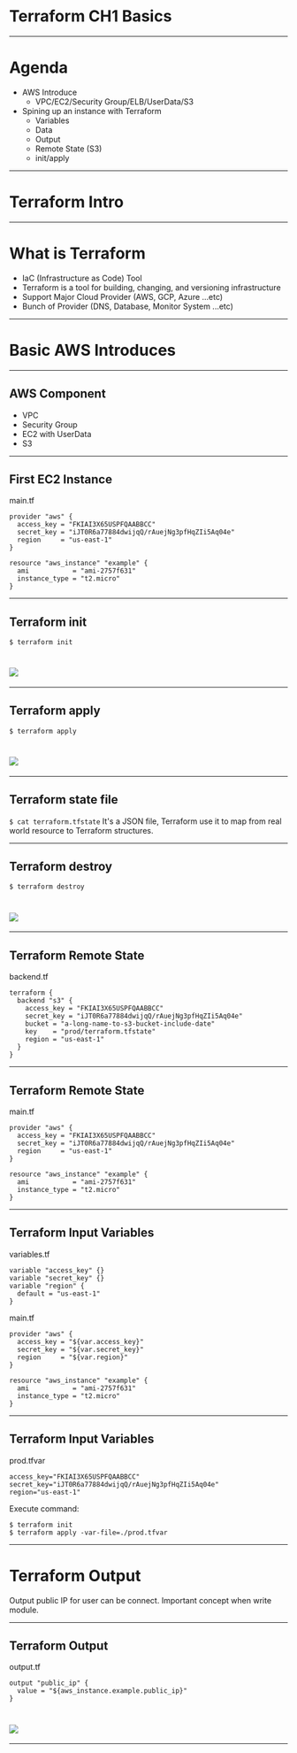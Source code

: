 <!--- $size 16:9 --->
# Terraform CH1 Basics

---
# Agenda
- AWS Introduce
  - VPC/EC2/Security Group/ELB/UserData/S3
- Spining up an instance with Terraform
  - Variables
  - Data
  - Output 
  - Remote State (S3)
  - init/apply

---
# Terraform Intro

---
# What is Terraform
- IaC (Infrastructure as Code) Tool	
- Terraform is a tool for building, changing, and versioning infrastructure
- Support Major Cloud Provider (AWS, GCP, Azure ...etc)
- Bunch of Provider (DNS, Database, Monitor System ...etc)

---
# Basic AWS Introduces

---
## AWS Component
- VPC
- Security Group
- EC2 with UserData
- S3

---
## First EC2 Instance
main.tf
```
provider "aws" {
  access_key = "FKIAI3X65USPFQAABBCC"
  secret_key = "iJT0R6a77884dwijqQ/rAuejNg3pfHqZIi5Aq04e"
  region     = "us-east-1"
}

resource "aws_instance" "example" {
  ami           = "ami-2757f631"
  instance_type = "t2.micro"
}
```

---
## Terraform init
`$ terraform init`
# ![](./images/init.png)

---
## Terraform apply
`$ terraform apply`
# ![](./images/apply.png)

---
## Terraform state file
`$ cat terraform.tfstate`
It's a JSON file, Terraform use it to map from real world resource to Terraform structures.

---
## Terraform destroy
`$ terraform destroy`
# ![](./images/destroy.png)

---
## Terraform Remote State
backend.tf
```
terraform {
  backend "s3" {
    access_key = "FKIAI3X65USPFQAABBCC"
    secret_key = "iJT0R6a77884dwijqQ/rAuejNg3pfHqZIi5Aq04e"
    bucket = "a-long-name-to-s3-bucket-include-date"
    key    = "prod/terraform.tfstate"
    region = "us-east-1"
  }
}
```

---
## Terraform Remote State
main.tf
```
provider "aws" {
  access_key = "FKIAI3X65USPFQAABBCC"
  secret_key = "iJT0R6a77884dwijqQ/rAuejNg3pfHqZIi5Aq04e"
  region     = "us-east-1"
}

resource "aws_instance" "example" {
  ami           = "ami-2757f631"
  instance_type = "t2.micro"
}
```

---
## Terraform Input Variables
variables.tf
```
variable "access_key" {}
variable "secret_key" {}
variable "region" {
  default = "us-east-1"
}
```
main.tf
```
provider "aws" {
  access_key = "${var.access_key}"
  secret_key = "${var.secret_key}"
  region     = "${var.region}"
}

resource "aws_instance" "example" {
  ami           = "ami-2757f631"
  instance_type = "t2.micro"
}
```

---
## Terraform Input Variables
prod.tfvar
```
access_key="FKIAI3X65USPFQAABBCC"
secret_key="iJT0R6a77884dwijqQ/rAuejNg3pfHqZIi5Aq04e"
region="us-east-1"
```
Execute command:
```
$ terraform init
$ terraform apply -var-file=./prod.tfvar
```
---
# Terraform Output

Output public IP for user can be connect.
Important concept when write module.

---
## Terraform Output
output.tf
```
output "public_ip" {
  value = "${aws_instance.example.public_ip}"
}
```
# ![](./images/output.png)

---
